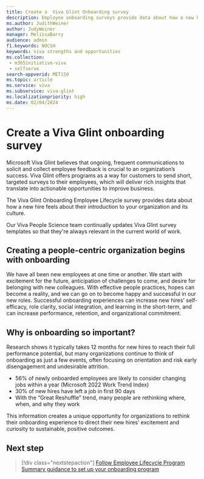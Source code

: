 ```yaml
---
title: Create a  Viva Glint Onboarding survey
description: Employee onboarding surveys provide data about how a new hire feels about their introduction to your organization and its culture.
ms.author: JudithWeiner
author: JudyWeiner
manager: MelissaBarry
audience: admin
f1.keywords: NOCSH
keywords: viva strengths and opportunities
ms.collection: 
 - m365initiative-viva
 - selfserve
search-appverid: MET150
ms.topic: article
ms.service: viva
ms.subservice: viva-glint
ms.localizationpriority: high
ms.date: 02/04/2024
---
```


# Create a Viva Glint onboarding survey 

Microsoft Viva Glint believes that ongoing, frequent communications to solicit and collect employee feedback is crucial to an organization’s success. Viva Glint offers programs as a way for customers to send short, targeted surveys to their employees, which will deliver rich insights that translate into actionable opportunities to improve business.

The Viva Glint Onboarding Employee Lifecycle survey provides data about how a new hire feels about their introduction to your organization and its culture.

Our Viva People Science team continually updates Viva Glint survey templates so that they're always relevant in the current world of work.

## Creating a people-centric organization begins with onboarding

We have all been new employees at one time or another. We start with excitement for the future, anticipation of challenges to come, and desire for belonging with new colleagues. With effective people practices, hopes can become a reality, and we can go on to become happy and successful in our new roles. Successful onboarding experiences can increase new hires’ self-efficacy, role clarity, social integration, and learning in the short-term, and can increase performance, retention, and organizational commitment.

## Why is onboarding so important? 

Research shows it typically takes 12 months for new hires to reach their full performance potential, but many organizations continue to think of onboarding as just a few events, often focusing on orientation and risk early disengagement and undesirable attrition. 

- 56% of newly onboarded employees are likely to consider changing jobs within a year (Microsoft 2022 Work Trend Index) 
- 30% of new hires have left a job in first 90 days 
- With the “Great Reshuffle” trend, many people are rethinking where, when, and why they work 

This information creates a unique opportunity for organizations to rethink their onboarding experience to direct their new hires’ excitement and curiosity to sustainable, positive outcomes. 

## Next step

> [!div class="nextstepaction"]
> [Follow Employee Lifecycle Program Summary guidance to set up your onboarding program](https://go.microsoft.com/fwlink/?linkid=2262631)
